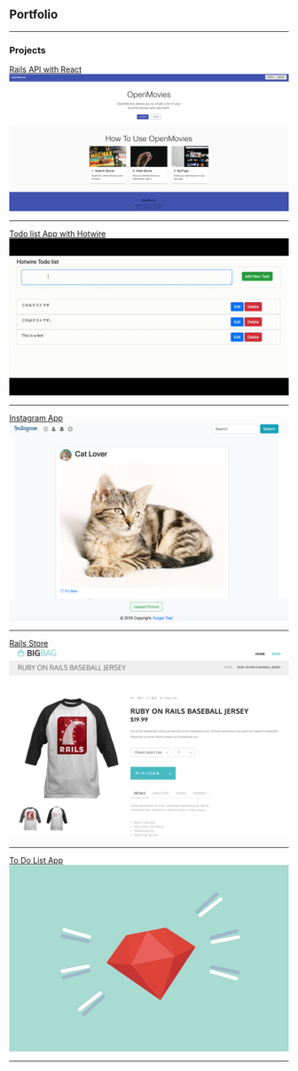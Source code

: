 ## Portfolio

---

### Projects 

[Rails API with React](/rails_api_react_page)
<img src="images/open-movie-hp.png?raw=true"/>

---

[Todo list App with Hotwire](/hotwire_todo_app_page)
<img src="images/hotwire todo list.gif?raw=true"/>

---

[Instagram App](/insta_app_page)
<img src="images/insta-app-min.png?raw=true"/>

---
[Rails Store](https://bitbucket.org/rutgertaal/potepanec/src/master/)
<img src="images/rails-store-app-min.png?raw=true"/>

---
[To Do List App](https://github.com/rutger-t/to-do-list)
<img src="images/rails-app-min.jpg?raw=true"/>

---
